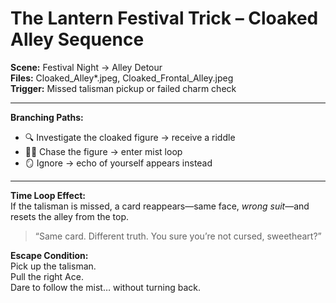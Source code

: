 # The Lantern Festival Trick – Cloaked Alley Sequence

**Scene:** Festival Night → Alley Detour  
**Files:** Cloaked_Alley*.jpeg, Cloaked_Frontal_Alley.jpeg  
**Trigger:** Missed talisman pickup or failed charm check

---

**Branching Paths:**
- 🔍 Investigate the cloaked figure → receive a riddle
- 🏃‍♀️ Chase the figure → enter mist loop
- 🪞 Ignore → echo of yourself appears instead

---

**Time Loop Effect:**  
If the talisman is missed, a card reappears—same face, *wrong suit*—and resets the alley from the top.

> “Same card. Different truth. You sure you’re not cursed, sweetheart?”

**Escape Condition:**  
Pick up the talisman.  
Pull the right Ace.  
Dare to follow the mist… without turning back.
